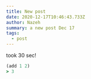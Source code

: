```yaml
---
title: New post
date: 2020-12-17T10:46:43.733Z
author: Nazeh
summary: a new post Dec 17
tags:
  - post
---
```

took 30 sec!

```clojure
(add 1 2)
> 3
```